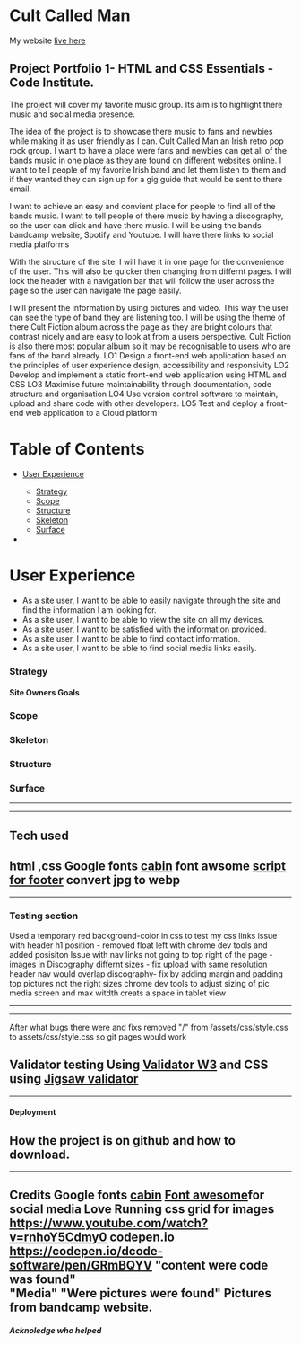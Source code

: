 # Cult Called Man
My website [live here](https://)

## Project Portfolio 1- HTML and CSS Essentials - Code Institute.

The project will cover  my favorite music group.
Its aim is to highlight there music and social media presence.

The idea of the project is to showcase there music to fans and newbies while making it as user friendly as I can.
Cult Called Man an Irish retro pop rock group. I want to have a place were fans and newbies can get all of the bands music in one place as they are found on different websites online. I want to tell people of my favorite Irish band and let them listen to them and if they wanted they can sign up for a gig guide that would be sent to there email.

I want to achieve an easy and convient place for people to find all of the bands music. I want to tell people of there music by having a discography, so the user can click and have there music. I will be using the bands bandcamp website, Spotify and Youtube. I will have there links to social media platforms

With the structure of the site. I will have it in one page for the convenience of the user. This will also be quicker then changing from differnt pages. I will lock the header with a navigation bar that will follow the user across the page so the user can navigate the page easily.

I will present the information by using pictures and video. This way the user can see the type of band they are listening too. I will be using the theme of there Cult Fiction album across the page as they are bright colours that contrast nicely and are easy to look at from a users perspective. Cult Fiction is also there most popular album so it may be recognisable to users who are fans of the band already.
LO1
Design a front-end web application based on the principles of user experience design,
accessibility and responsivity
LO2 Develop and implement a static front-end web application using HTML and CSS
LO3 Maximise future maintainability through documentation, code structure and organisation
LO4 Use version control software to maintain, upload and share code with other developers.
LO5 Test and deploy a front-end web application to a Cloud platform

# Table of Contents
+ [User Experience](#user-experience)
  + [Strategy](#strategy)
  + [Scope](#scope)
  + [Structure](#structure)
  + [Skeleton](#skeleton)
  + [Surface](#surface)
   
+
# User Experience
* As a site user, I want to be able to easily navigate through the site and find the information I am looking for. 
* As a site user, I want to be able to view the site on all my devices.
* As a site user, I want to be satisfied with the information provided.
* As a site user, I want to be able to find contact information.
* As a site user, I want to be able to find social media links easily.

### Strategy
#### Site Owners Goals 

### Scope
### Skeleton
### Structure
### Surface

--------------------------------------
---------------------------------------

## Tech used 
html ,css
Google fonts [cabin](https://fonts.google.com/specimen/Cabin?query=cabin)
font awsome [script for footer](https://fontawesome.com/kits/0f96215e04/use)
convert jpg to webp
-------------
---------------
### Testing section
Used a temporary red background-color in css to test my css links
issue with header h1 position - removed float left with chrome dev tools and added posisiton
Issue with nav links not going to top right of the page -
images in Discography differnt sizes - fix upload with same resolution
header nav would overlap discography- fix by adding margin and padding top
pictures not the right sizes chrome dev tools to adjust sizing of pic
media screen and max witdth creats a space in tablet view

-----------------------
-----------------------------
After what bugs there were and fixs
removed "/" from /assets/css/style.css to assets/css/style.css so git pages would work

Validator testing
Using [Validator W3](https://validator.w3.org/)
and CSS using [Jigsaw validator](https://jigsaw.w3.org/css-validator/)
-----------------------------------
-----------------------------
#### Deployment
How the project is on github and how to download.
-----------
-------------
Credits 
Google fonts [cabin](https://fonts.google.com/specimen/Cabin?query=cabin)
[Font awesome](https://fontawesome.com/kits/0f96215e04/use)for social media
Love Running
css grid for images https://www.youtube.com/watch?v=rnhoY5Cdmy0 codepen.io https://codepen.io/dcode-software/pen/GRmBQYV
"content were code was found"  
"Media"
"Were pictures were found" 
Pictures from bandcamp website.
------
##### Acknoledge who helped 


